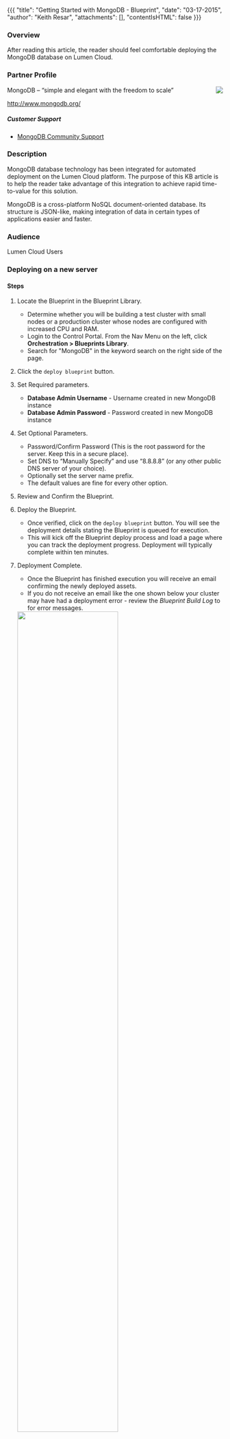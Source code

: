 {{{
  "title": "Getting Started with MongoDB - Blueprint",
  "date": "03-17-2015",
  "author": "Keith Resar",
  "attachments": [],
  "contentIsHTML": false
}}}

### Overview
After reading this article, the reader should feel comfortable deploying the MongoDB database on Lumen Cloud.

### Partner Profile

<img src="../../images/mongodb/mongodb-logo.png" style="border:0;float:right;">

MongoDB – “simple and elegant with the freedom to scale”

http://www.mongodb.org/

##### Customer Support
* [MongoDB Community Support ](http://www.mongodb.org/get-involved)

### Description
MongoDB database technology has been integrated for automated deployment on the Lumen Cloud platform. The purpose of this KB article is to help the reader take advantage of this integration to achieve rapid time-to-value for this solution.

MongoDB is a cross-platform NoSQL document-oriented database. Its structure is JSON-like, making integration of data in certain types of applications easier and faster.

### Audience
Lumen Cloud Users

### Deploying on a new server

#### Steps
1. Locate the Blueprint in the Blueprint Library.
   * Determine whether you will be building a test cluster with small nodes or a production cluster whose nodes are configured with increased CPU and RAM.
   * Login to the Control Portal. From the Nav Menu on the left, click **Orchestration > Blueprints Library**.
   * Search for "MongoDB" in the keyword search on the right side of the page.

2. Click the `deploy blueprint` button.

3. Set Required parameters.
   * **Database Admin Username** - Username created in new MongoDB instance
   * **Database Admin Password** - Password created in new MongoDB instance

4. Set Optional Parameters.
   * Password/Confirm Password (This is the root password for the server. Keep this in a secure place).
   * Set DNS to “Manually Specify” and use “8.8.8.8” (or any other public DNS server of your choice).
   * Optionally set the server name prefix.
   * The default values are fine for every other option.

5. Review and Confirm the Blueprint.

6. Deploy the Blueprint.
   * Once verified, click on the `deploy blueprint` button. You will see the deployment details stating the Blueprint is queued for execution.
   * This will kick off the Blueprint deploy process and load a page where you can track the deployment progress. Deployment will typically complete within ten minutes.

7. Deployment Complete.
   * Once the Blueprint has finished execution you will receive an email confirming the newly deployed assets.
   * If you do not receive an email like the one shown below your cluster may have had a deployment error - review the *Blueprint Build Log* to for error messages.

   <img src="../../images/mongodb/deploy_complete_email.png" style="border:0;width:70%;">

### Pricing
The costs listed above in Steps 1 and 2 are for the infrastructure only. MongoDB is Open Source community owned software with no associated cost to acquire.

### Frequently Asked Questions
**Where do I get my license?**
MongoDB is Open Source community owned software with no associated cost to acquire.

**Who should I contact for support?**
MongoDB is packaged and provided by Lumen as a courtesy to ease startup time. All support for this Open Source software is provided by the community. Please start at http://www.mongodb.org/.

For issues related to cloud infrastructure, please open a ticket using the [Lumen Cloud Support Process](../../Support/how-do-i-report-a-support-issue.md).

**Creating a User for your Application**
The database server is created with the admin user as the only user. From there you will need to create a user for your Application. You can do that by executing the following from your server:

```
[root@SERVER ~]# mongo <IP_ADDRESS>:27017/admin -u <USER_YOU_CREATED> -p <PASSWORD_OF_ADMIN_USER>
MongoDB shell version: 2.6.7
connecting to: <IP_ADDRESS>:27017/admin

> use testdb
switched to db testdb
> db.createUser(
... {
...   user: "report",
...   pwd: "<PASSWORD>",
...   roles: [
...     { role: "readWrite", db: "testdb" }
...     ]
... }
... )
Successfully added user: {
                "user" : "report",
                "roles" : [
                                {
                                                "role" : "readWrite",
                                                "db" : "testdb"
                                }
                ]
}
> exit
Bye

[root@SERVER ~]# mongo <SERVER_IP_ADDRESS>/testdb -u report -p <PASSWORD>
MongoDB shell version: 2.6.8
connecting to: <SERVER_IP_ADDRESS>:27017/testdb
> person = { name : "Joe" }
{ "name" : "Joe" }
> db.testdb.insert(person)
WriteResult({ "nInserted" : 1 })
> show collections
system.indexes
testdb
```

**What operating systems are supported for Unmanaged MongoDB?**
* Unmanaged Red Hat 7
